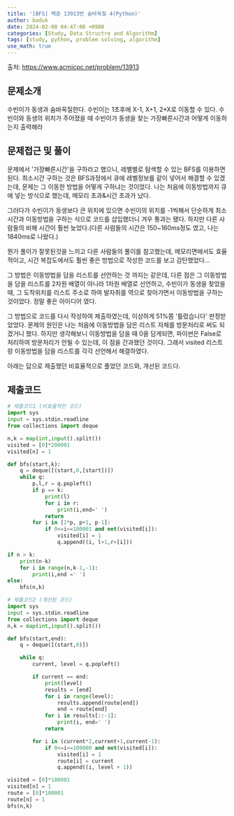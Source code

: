 ```yaml
---
title: '[BFS] 백준 13913번 숨바꼭질 4(Python)'
author: baduk
date: 2024-02-08 04:47:00 +0900
categories: [Study, Data Structre and Algorithm]
tags: [study, python, problem solving, algorithm]
use_math: true
---
```

출처:
<https://www.acmicpc.net/problem/13913>

## 문제소개
수빈이가 동생과 숨바꼭질한다. 수빈이는 1초후에 X-1, X+1, 2*X로 이동할 수 있다. 수빈이와 동생의 위치가 주어졌을 때 수빈이가 동생을 찾는 가장빠른시간과 어떻게 이동하는지 출력해라

## 문제접근 및 풀이
문제에서 '가장빠른시간'을 구하라고 했으니, 레벨별로 탐색할 수 있는 BFS를 이용하면 된다. 최소시간 구하는 것은 BFS과정에서 큐에 레벨정보를 같이 넣어서 해결할 수 있겠는데, 문제는 그 이동한 방법을 어떻게 구하냐는 것이었다. 나는 처음에 이동방법까지 큐에 넣는 방식으로 했는데, 메모리 초과&시간 초과가 났다.

그러다가 수빈이가 동생보다 큰 위치에 있으면 수빈이의 위치를 -1씩해서 단순하게 최소시간과 이동방법을 구하는 식으로 코드를 삽입했더니 겨우 통과는 됐다. 하지만 다른 사람들의 비해 시간이 훨씬 늦었다.(다른 사람들의 시간은 150~160ms정도 였고, 나는 1840ms로 나왔다.)

뭔가 풀이가 잘못된것을 느끼고 다른 사람들의 풀이를 참고했는데, 메모리면에서도 효율적이고, 시간 복잡도에서도 훨씬 좋은 방법으로 작성한 코드를 보고 감탄했었다...

그 방법은 이동방법을 담을 리스트를 선언하는 것 까지는 같은데, 다른 점은 그 이동방법을 담을 리스트를 2차원 배열이 아니라 1차원 배열로 선언하고, 수빈이가 동생을 찾았을 때, 그 도착위치를 리스트 주소로 하여 발자취를 역으로 찾아가면서 이동방법을 구하는 것이었다. 정말 좋은 아이디어 였다.

그 방법으로 코드를 다시 작성하여 제출하였는데, 이상하게 51%쯤 '틀렸습니다' 판정받았었다. 문제의 원인은 나는 처음에 이동방법을 담은 리스트 자체를 방문처리로 써도 되겠거니 했다. 하지만 생각해보니 이동방법을 담을 때 0을 담게되면, 파이썬은 False로 처리하여 방문처리가 안될 수 있는데, 이 점을 간과했던 것이다. 그래서 visited 리스트랑 이동방법을 담을 리스트를 각각 선언해서 해결하였다.

아래는 답으로 제출했던 비효율적으로 풀었던 코드와, 개선된 코드다.
## 제출코드
```python
# 제출코드1 (비효율적인 코드)
import sys
input = sys.stdin.readline
from collections import deque

n,k = map(int,input().split())
visited = [0]*200001
visited[n] = 1

def bfs(start,k):
    q = deque([(start,0,[start])])
    while q:
        p,l,r = q.popleft()
        if p == k:
            print(l)
            for i in r:
                print(i,end=' ')
            return
        for i in [2*p, p+1, p-1]:
            if 0<=i<=100001 and not(visited[i]):
                visited[i] = 1
                q.append((i, l+1,r+[i]))

if n > k:
    print(n-k)
    for i in range(n,k-1,-1):
        print(i,end =' ')
else:
    bfs(n,k)
```

```python
# 제출코드2 (개선된 코드)
import sys
input = sys.stdin.readline
from collections import deque
n,k = map(int,input().split())

def bfs(start,end):
    q = deque([(start,0)])

    while q:
        current, level = q.popleft()

        if current == end:
            print(level)
            results = [end]
            for i in range(level):
                results.append(route[end])
                end = route[end]
            for i in results[::-1]:
                print(i, end=' ')
            return

        for i in (current*2,current+1,current-1):
            if 0<=i<=100000 and not(visited[i]):
                visited[i] = 1
                route[i] = current
                q.append((i, level + 1))

visited = [0]*100001
visited[n] = 1
route = [0]*100001
route[n] = 1
bfs(n,k)
```
